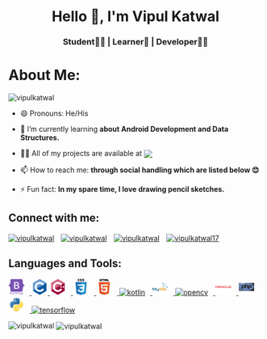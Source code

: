 
<h1 align="center">Hello 👋, I'm Vipul Katwal</h1>
<h3 align="center">Student👨‍🎓 | Learner🚀 | Developer👨‍💻</h3>

<h1 align="Left">About Me:</h1>

<p align="left"> <img src="https://komarev.com/ghpvc/?username=vipulkatwal&label=Profile%20views&color=0e75b6&style=flat" alt="vipulkatwal" /> </p>

- 😄 Pronouns: He/His

- 🌱 I’m currently learning **about Android Development and Data Structures.**

- 👨‍💻 All of my projects are available at <a href="https://github.com/VipulKatwal"  target="blank"><img align="center"><img align="Center" src="https://img.icons8.com/plasticine/40/000000/github.png"/></a>

- 📫 How to reach me: **through social handling which are listed below 😊**

- ⚡ Fun fact: **In my spare time, I love drawing pencil sketches.**

<h2 align="left">Connect with me:</h2>
<p align="left">
<a href="https://twitter.com/vipulkatwal" target="blank"><img align="center" src="https://img.icons8.com/color/48/000000/twitter--v1.png" alt="vipulkatwal" height="32" width="32" style="padding-right:10px;" /></a>
<a href="https://linkedin.com/in/vipulkatwal" target="blank"><img align="center" src="https://img.icons8.com/color/40/000000/linkedin-circled--v1.png" alt="vipulkatwal" height="32" width="32" style="padding-right:10px;" /></a>
<a href="https://instagram.com/vipulkatwal" target="blank"><img align="center" src="https://img.icons8.com/fluency/40/000000/instagram-new.png" alt="vipulkatwal" height="32" width="32" style="padding-right:10px;" /></a>
<a href="https://www.leetcode.com/vipulkatwal17" target="blank"><img align="center" src="https://img.icons8.com/external-tal-revivo-shadow-tal-revivo/38/000000/external-level-up-your-coding-skills-and-quickly-land-a-job-logo-shadow-tal-revivo.png" alt="vipulkatwal17" height="32" width="32" style="padding-right:10px;" /></a>
</p>

<h2 align="left">Languages and Tools:</h2>
<p align="left"> <a href="https://getbootstrap.com" target="_blank" rel="noreferrer"> <img src="https://raw.githubusercontent.com/devicons/devicon/master/icons/bootstrap/bootstrap-plain-wordmark.svg" alt="bootstrap" width="32" height="32" style="padding-right:10px;"/> </a> <a href="https://www.cprogramming.com/" target="_blank" rel="noreferrer"> <img src="https://raw.githubusercontent.com/devicons/devicon/master/icons/c/c-original.svg" alt="c" width="32" height="32 style="padding-right:10px;"/> </a> <a href="https://www.w3schools.com/cpp/" target="_blank" rel="noreferrer"> <img src="https://raw.githubusercontent.com/devicons/devicon/master/icons/cplusplus/cplusplus-original.svg" alt="cplusplus" width="32" height="32" style="padding-right:10px;"/> </a> <a href="https://www.w3schools.com/css/" target="_blank" rel="noreferrer"> <img src="https://raw.githubusercontent.com/devicons/devicon/master/icons/css3/css3-original-wordmark.svg" alt="css3" width="32" height="32" style="padding-right:10px;"/> </a> <a href="https://www.w3.org/html/" target="_blank" rel="noreferrer"> <img src="https://raw.githubusercontent.com/devicons/devicon/master/icons/html5/html5-original-wordmark.svg" alt="html5" width="32" height="32" style="padding-right:10px;"/> </a> <a href="https://kotlinlang.org" target="_blank" rel="noreferrer"> <img src="https://www.vectorlogo.zone/logos/kotlinlang/kotlinlang-icon.svg" alt="kotlin" width="32" height="32" style="padding-right:10px;"/> </a> <a href="https://www.mysql.com/" target="_blank" rel="noreferrer"> <img src="https://raw.githubusercontent.com/devicons/devicon/master/icons/mysql/mysql-original-wordmark.svg" alt="mysql" width="32" height="32" style="padding-right:10px;"/> </a> <a href="https://opencv.org/" target="_blank" rel="noreferrer"> <img src="https://www.vectorlogo.zone/logos/opencv/opencv-icon.svg" alt="opencv" width="32" height="32" style="padding-right:10px;"/> </a> <a href="https://www.oracle.com/" target="_blank" rel="noreferrer"> <img src="https://raw.githubusercontent.com/devicons/devicon/master/icons/oracle/oracle-original.svg" alt="oracle" width="32" height="32" style="padding-right:10px;"/> </a> <a href="https://www.php.net" target="_blank" rel="noreferrer"> <img src="https://raw.githubusercontent.com/devicons/devicon/master/icons/php/php-original.svg" alt="php" width="32" height="32" style="padding-right:10px;"/> </a> <a href="https://www.python.org" target="_blank" rel="noreferrer"> <img src="https://raw.githubusercontent.com/devicons/devicon/master/icons/python/python-original.svg" alt="python" width="32" height="32" style="padding-right:10px;"/> </a> <a href="https://www.tensorflow.org" target="_blank" rel="noreferrer"> <img src="https://www.vectorlogo.zone/logos/tensorflow/tensorflow-icon.svg" alt="tensorflow" width="32" height="32" style="padding-right:10px;"/> </a> </p>

<p><img align="left" src="https://github-readme-stats.vercel.app/api/top-langs?username=vipulkatwal&show_icons=true&locale=en&layout=compact" alt="vipulkatwal" /></p>

<p>&nbsp;<img align="center" src="https://github-readme-stats.vercel.app/api?username=vipulkatwal&show_icons=true&locale=en" alt="vipulkatwal" /></p>
